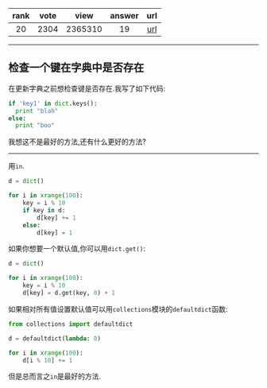 
| rank | vote | view | answer | url |
|:-:|:-:|:-:|:-:|:-:|
|20|2304|2365310|19| [url](http://stackoverflow.com/questions/1602934/check-if-a-given-key-already-exists-in-a-dictionary) |
***

## 检查一个键在字典中是否存在

在更新字典之前想检查键是否存在.我写了如下代码:

```python
if 'key1' in dict.keys():
  print "blah"
else:
  print "boo"
```

我想这不是最好的方法,还有什么更好的方法?

***

用`in`.

```python
d = dict()

for i in xrange(100):
    key = i % 10
    if key in d:
        d[key] += 1
    else:
        d[key] = 1
```

如果你想要一个默认值,你可以用`dict.get()`:

```python
d = dict()

for i in xrange(100):
    key = i % 10
    d[key] = d.get(key, 0) + 1
```

如果相对所有值设置默认值可以用`collections`模块的`defaultdict`函数:

```python
from collections import defaultdict

d = defaultdict(lambda: 0)

for i in xrange(100):
    d[i % 10] += 1
```

但是总而言之`in`是最好的方法.